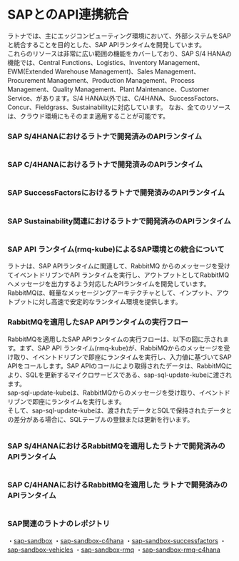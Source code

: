 # SAPとのAPI連携統合
ラトナでは、主にエッジコンピューティング環境において、外部システムをSAPと統合することを目的とした、SAP APIランタイムを開発しています。  
これらのリソースは非常に広い範囲の機能をカバーしており、SAP S/4 HANAの機能では、Central Functions、Logistics、Inventory Management、EWM(Extended Warehouse Management)、Sales Management、Procurement Management、Production Management、Process Management、Quality Management、Plant Maintenance、Customer Service、があります。S/4 HANA以外では、C/4HANA、SuccessFactors、Concur、Fieldgrass、Sustainabilityに対応しています。
なお、全てのリソースは、クラウド環境にもそのまま適用することが可能です。  

### SAP S/4HANAにおけるラトナで開発済みのAPIランタイム
![]()

### SAP C/4HANAにおけるラトナで開発済みのAPIランタイム
![]()

### SAP SuccessFactorsにおけるラトナで開発済みのAPIランタイム
![]()

### SAP Sustainability関連におけるラトナで開発済みのAPIランタイム
![]()

### SAP API ランタイム(rmq-kube)によるSAP環境との統合について
ラトナは、SAP APIランタイムに関連して、RabbitMQ からのメッセージを受けてイベントドリブンでAPI ランタイムを実行し、アウトプットとしてRabbitMQへメッセージを出力するよう対応したAPIランタイムを開発しています。  
RabbitMQは、軽量なメッセージングアーキテクチャとして、インプット、アウトプットに対し高速で安定的なランタイム環境を提供します。

### RabbitMQを適用したSAP APIランタイムの実行フロー
RabbitMQを適用したSAP APIランタイムの実行フローは、以下の図に示されます。まず、SAP API ランタイム(rmq-kube)が、RabbiMQからのメッセージを受け取り、イベントドリブンで即座にランタイムを実行し、入力値に基づいてSAP APIをコールします。SAP APIのコールにより取得されたデータは、RabbitMQにより、SQLを更新するマイクロサービスである、sap-sql-update-kubeに渡されます。  
sap-sql-update-kubeは、RabbitMQからのメッセージを受け取り、イベントドリブンで即座にランタイムを実行します。  
そして、sap-sql-update-kubeは、渡されたデータとSQLで保持されたデータとの差分がある場合に、SQLテーブルの登録または更新を行います。

![]()

### SAP S/4HANAにおけるRabbitMQを適用したラトナで開発済みのAPIランタイム

![]()

### SAP C/4HANAにおけるRabbitMQを適用した ラトナで開発済みのAPIランタイム

![]()

### SAP関連のラトナのレポジトリ
・[sap-sandbox](https://github.com/latonaio/sap-sandbox)
・[sap-sandbox-c4hana](https://github.com/latonaio/sap-sandbox-c4hana)
・[sap-sandbox-successfactors](https://github.com/latonaio/sap-sandbox-successfactors)
・[sap-sandbox-vehicles](https://github.com/latonaio/sap-sandbox-vehicles)
・[sap-sandbox-rmq](https://github.com/latonaio/sap-sandbox-rmq)
・[sap-sandbox-rmq-c4hana](https://github.com/latonaio/sap-sandbox-rmq-c4hana)



